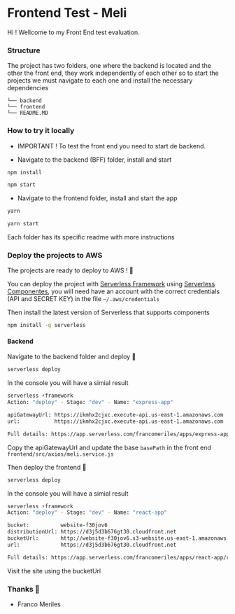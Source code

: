 # Frontend Test - Meli

Hi ! Wellcome to my Front End test evaluation.

### Structure

The project has two folders, one where the backend is located and the other the front end, they work independently of each other so to start the projects we must navigate to each one and install the necessary dependencies

```
└── backend
└── frontend
└── README.MD
```

### How to try it locally

- IMPORTANT ! To test the front end you need to start de backend.

- Navigate to the backend (BFF) folder, install and start

```sh
npm install
```

```sh
npm start
```

- Navigate to the frontend folder, install and start the app

```sh
yarn
```

```sh
yarn start
```

Each folder has its specific readme with more instructions

### Deploy the projects to AWS

The projects are ready to deploy to AWS ! 🌈

You can deploy the project with [Serverless Framework](https://www.serverless.com/) using [Serverless Componentes](https://www.serverless.com/components/), you will need have an account with the correct credentials (API and SECRET KEY) in the file `~/.aws/credentials`

Then install the latest version of Serverless that supports components

```sh
npm install -g serverless
```

#### Backend

Navigate to the backend folder and deploy 🎉

```sh
serverless deploy
```

In the console you will have a simial result

```sh
serverless ⚡framework
Action: "deploy" - Stage: "dev" - Name: "express-app"

apiGatewayUrl: https://ikmhx2cjxc.execute-api.us-east-1.amazonaws.com
url:           https://ikmhx2cjxc.execute-api.us-east-1.amazonaws.com

Full details: https://app.serverless.com/francomeriles/apps/express-app/express-app/dev
```

Copy the apiGatewayUrl and update the base `basePath` in the front end `frontend/src/axios/meli.service.js`

Then deploy the frontend 🎉

```sh
serverless deploy
```

In the console you will have a simial result

```sh
serverless ⚡framework
Action: "deploy" - Stage: "dev" - Name: "react-app"

bucket:          website-f30jov6
distributionUrl: https://d3j5d3b676gt30.cloudfront.net
bucketUrl:       http://website-f30jov6.s3-website.us-east-1.amazonaws.com
url:             https://d3j5d3b676gt30.cloudfront.net

Full details: https://app.serverless.com/francomeriles/apps/react-app/react-app/dev
```

Visit the site using the bucketUrl

### Thanks 🙌

- Franco Meriles

